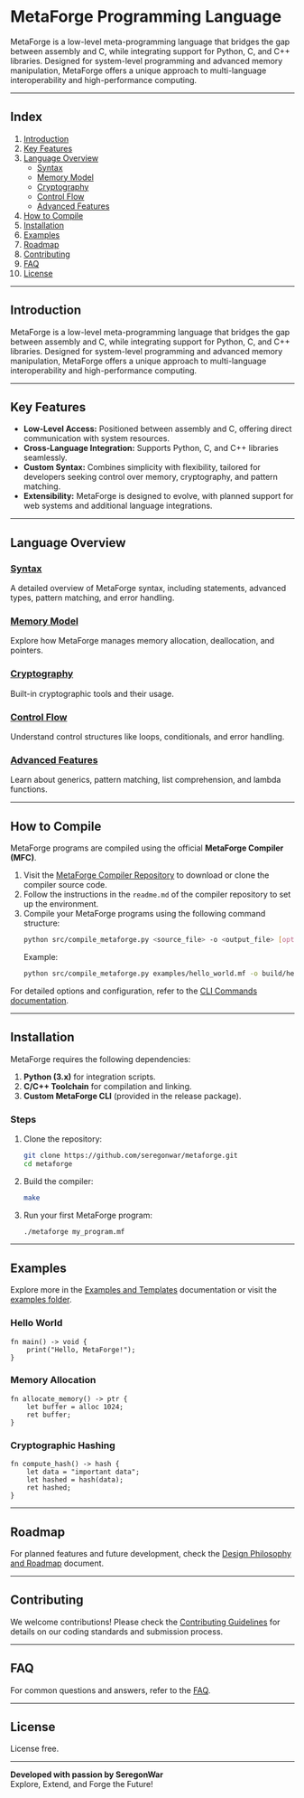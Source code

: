 # MetaForge Programming Language

MetaForge is a low-level meta-programming language that bridges the gap between assembly and C, while integrating support for Python, C, and C++ libraries. Designed for system-level programming and advanced memory manipulation, MetaForge offers a unique approach to multi-language interoperability and high-performance computing.

---

## **Index**
1. [Introduction](#introduction)  
2. [Key Features](#key-features)  
3. [Language Overview](#language-overview)  
   - [Syntax](#syntax)  
   - [Memory Model](#memory-model)  
   - [Cryptography](#cryptography)  
   - [Control Flow](#control-flow)  
   - [Advanced Features](#advanced-features)  
4. [How to Compile](#how-to-compile)  
5. [Installation](#installation)  
6. [Examples](#examples)  
7. [Roadmap](#roadmap)  
8. [Contributing](#contributing)  
9. [FAQ](#faq)  
10. [License](#license)

---

## **Introduction**

MetaForge is a low-level meta-programming language that bridges the gap between assembly and C, while integrating support for Python, C, and C++ libraries. Designed for system-level programming and advanced memory manipulation, MetaForge offers a unique approach to multi-language interoperability and high-performance computing.

---

## **Key Features**

- **Low-Level Access:** Positioned between assembly and C, offering direct communication with system resources.
- **Cross-Language Integration:** Supports Python, C, and C++ libraries seamlessly.
- **Custom Syntax:** Combines simplicity with flexibility, tailored for developers seeking control over memory, cryptography, and pattern matching.
- **Extensibility:** MetaForge is designed to evolve, with planned support for web systems and additional language integrations.

---

## **Language Overview**

### **[Syntax](docs/syntax.md)**  
A detailed overview of MetaForge syntax, including statements, advanced types, pattern matching, and error handling.

### **[Memory Model](docs/memory_model.md)**  
Explore how MetaForge manages memory allocation, deallocation, and pointers.

### **[Cryptography](docs/cryptography.md)**  
Built-in cryptographic tools and their usage.

### **[Control Flow](docs/control_flow.md)**  
Understand control structures like loops, conditionals, and error handling.

### **[Advanced Features](docs/advanced_features.md)**  
Learn about generics, pattern matching, list comprehension, and lambda functions.

---

## **How to Compile**

MetaForge programs are compiled using the official **MetaForge Compiler (MFC)**. 

1. Visit the [MetaForge Compiler Repository](https://github.com/seregonwar/MetaForge-Compiler) to download or clone the compiler source code.
2. Follow the instructions in the `readme.md` of the compiler repository to set up the environment.
3. Compile your MetaForge programs using the following command structure:
   ```bash
   python src/compile_metaforge.py <source_file> -o <output_file> [options]
   ```
   Example:
   ```bash
   python src/compile_metaforge.py examples/hello_world.mf -o build/hello_world.exe --platform windows --arch x64 -v
   ```

For detailed options and configuration, refer to the [CLI Commands documentation](docs/cli_commands.md).

---

## **Installation**

MetaForge requires the following dependencies:
1. **Python (3.x)** for integration scripts.
2. **C/C++ Toolchain** for compilation and linking.
3. **Custom MetaForge CLI** (provided in the release package).

### Steps
1. Clone the repository:  
   ```bash
   git clone https://github.com/seregonwar/metaforge.git
   cd metaforge
   ```
2. Build the compiler:  
   ```bash
   make
   ```
3. Run your first MetaForge program:  
   ```bash
   ./metaforge my_program.mf
   ```

---

## **Examples**

Explore more in the [Examples and Templates](docs/examples_and_templates.md) documentation or visit the [examples folder](https://github.com/seregonwar/MetaForge/tree/main/examples).

### Hello World
```metaforge
fn main() -> void {
    print("Hello, MetaForge!");
}
```

### Memory Allocation
```metaforge
fn allocate_memory() -> ptr {
    let buffer = alloc 1024;
    ret buffer;
}
```

### Cryptographic Hashing
```metaforge
fn compute_hash() -> hash {
    let data = "important data";
    let hashed = hash(data);
    ret hashed;
}
```

---

## **Roadmap**

For planned features and future development, check the [Design Philosophy and Roadmap](docs/design_philosophy.md) document.

---

## **Contributing**

We welcome contributions! Please check the [Contributing Guidelines](docs/contributing_guidelines.md) for details on our coding standards and submission process.

---

## **FAQ**

For common questions and answers, refer to the [FAQ](docs/faq.md).

---

## **License**

License free.

---

**Developed with passion by SeregonWar**  
Explore, Extend, and Forge the Future!  

